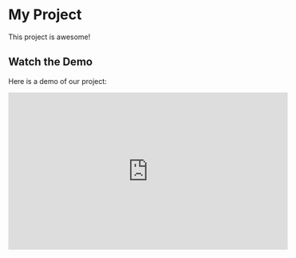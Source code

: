 # My Project

This project is awesome!

## Watch the Demo

Here is a demo of our project:

<iframe width="560" height="315" src="https://www.youtube.com/embed/WGWzfyeZ8IE?si=JsxKUm8EsDUnGEQG" title="YouTube video player" frameborder="0" allow="accelerometer; autoplay; clipboard-write; encrypted-media; gyroscope; picture-in-picture; web-share" referrerpolicy="strict-origin-when-cross-origin" allowfullscreen></iframe>
